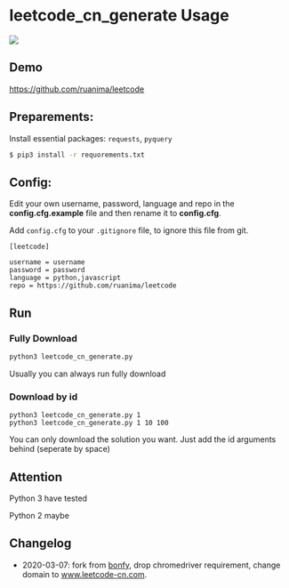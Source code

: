 # leetcode_cn_generate Usage
![](demo/leetcode.gif)

## Demo
https://github.com/ruanima/leetcode

## Preparements:
Install essential packages: `requests`, `pyquery`
```cmd
$ pip3 install -r requorements.txt
```

## Config:

Edit your own username, password, language and repo in the **config.cfg.example** file and then rename it to **config.cfg**.

Add `config.cfg` to your `.gitignore` file, to ignore this file from git.

```
[leetcode]

username = username
password = password
language = python,javascript
repo = https://github.com/ruanima/leetcode
```

## Run

### Fully Download
```cmd
python3 leetcode_cn_generate.py
```
Usually you can always run fully download

### Download by id
```
python3 leetcode_cn_generate.py 1
python3 leetcode_cn_generate.py 1 10 100
```
You can only download the solution you want.
Just add the id arguments behind (seperate by space)


## Attention
Python 3 have tested

Python 2 maybe

## Changelog
- 2020-03-07: fork from [bonfy](https://github.com/bonfy/leetcode), drop chromedriver requirement, change domain to www.leetcode-cn.com.
